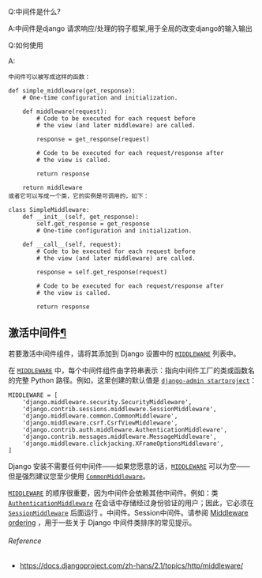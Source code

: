 Q:中间件是什么?

A:中间件是django 请求响应/处理的钩子框架,用于全局的改变django的输入输出



Q:如何使用

A:

```
中间件可以被写成这样的函数：

def simple_middleware(get_response):
    # One-time configuration and initialization.

    def middleware(request):
        # Code to be executed for each request before
        # the view (and later middleware) are called.

        response = get_response(request)

        # Code to be executed for each request/response after
        # the view is called.

        return response

    return middleware
或者它可以写成一个类，它的实例是可调用的，如下：

class SimpleMiddleware:
    def __init__(self, get_response):
        self.get_response = get_response
        # One-time configuration and initialization.

    def __call__(self, request):
        # Code to be executed for each request before
        # the view (and later middleware) are called.

        response = self.get_response(request)

        # Code to be executed for each request/response after
        # the view is called.

        return response

```



## 激活中间件[¶](https://docs.djangoproject.com/zh-hans/2.1/topics/http/middleware/#activating-middleware)

若要激活中间件组件，请将其添加到 Django 设置中的 [`MIDDLEWARE`](https://docs.djangoproject.com/zh-hans/2.1/ref/settings/#std:setting-MIDDLEWARE) 列表中。

在 [`MIDDLEWARE`](https://docs.djangoproject.com/zh-hans/2.1/ref/settings/#std:setting-MIDDLEWARE) 中，每个中间件组件由字符串表示：指向中间件工厂的类或函数名的完整 Python 路径。例如，这里创建的默认值是 [`django-admin startproject`](https://docs.djangoproject.com/zh-hans/2.1/ref/django-admin/#django-admin-startproject)：

```
MIDDLEWARE = [
    'django.middleware.security.SecurityMiddleware',
    'django.contrib.sessions.middleware.SessionMiddleware',
    'django.middleware.common.CommonMiddleware',
    'django.middleware.csrf.CsrfViewMiddleware',
    'django.contrib.auth.middleware.AuthenticationMiddleware',
    'django.contrib.messages.middleware.MessageMiddleware',
    'django.middleware.clickjacking.XFrameOptionsMiddleware',
]
```

Django 安装不需要任何中间件——如果您愿意的话，[`MIDDLEWARE`](https://docs.djangoproject.com/zh-hans/2.1/ref/settings/#std:setting-MIDDLEWARE) 可以为空——但是强烈建议您至少使用 [`CommonMiddleware`](https://docs.djangoproject.com/zh-hans/2.1/ref/middleware/#django.middleware.common.CommonMiddleware)。

[`MIDDLEWARE`](https://docs.djangoproject.com/zh-hans/2.1/ref/settings/#std:setting-MIDDLEWARE) 的顺序很重要，因为中间件会依赖其他中间件。例如：类 [`AuthenticationMiddleware`](https://docs.djangoproject.com/zh-hans/2.1/ref/middleware/#django.contrib.auth.middleware.AuthenticationMiddleware) 在会话中存储经过身份验证的用户；因此，它必须在 [`SessionMiddleware`](https://docs.djangoproject.com/zh-hans/2.1/ref/middleware/#django.contrib.sessions.middleware.SessionMiddleware) 后面运行 。中间件。Session中间件。请参阅 [Middleware ordering](https://docs.djangoproject.com/zh-hans/2.1/ref/middleware/#middleware-ordering) ，用于一些关于 Django 中间件类排序的常见提示。

###### Reference

- https://docs.djangoproject.com/zh-hans/2.1/topics/http/middleware/
